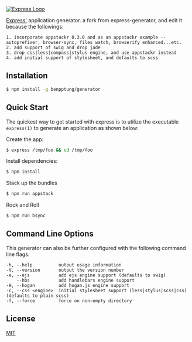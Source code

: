 [![Express Logo](https://i.cloudup.com/zfY6lL7eFa-3000x3000.png)](http://expressjs.com/)

[Express'](https://www.npmjs.com/package/express) application generator.
a fork from express-generator, and edit it because the followings:

```
1. incorporate appstackr 0.3.0 and as an appstackr example -- autoprefixer, browser-sync, files watch, browserify enhanced...etc.
2. add support of swig and drop jade
3. drop css|less|compass|stylus engine, and use appstackr instead
4. add initial support of stylesheet, and defaults to scss
```

## Installation

```sh
$ npm install -g benpptung/generator
```

## Quick Start

The quickest way to get started with express is to utilize the executable `express(1)` to generate an application as shown below:

Create the app:

```bash
$ express /tmp/foo && cd /tmp/foo
```

Install dependencies:

```bash
$ npm install
```

Stack up the bundles
```bash
$ npm run appstack
```


Rock and Roll

```bash
$ npm run bsync
```

## Command Line Options

This generator can also be further configured with the following command line flags.

    -h, --help          output usage information
    -V, --version       output the version number
    -e, --ejs           add ejs engine support (defaults to swig)
        --hbs           add handlebars engine support
    -H, --hogan         add hogan.js engine support
    -c, --css <engine>  initial stylesheet support (less|stylus|scss|css) (defaults to plain scss)
    -f, --force         force on non-empty directory

## License

[MIT](LICENSE)

[npm-image]: https://img.shields.io/npm/v/express-generator.svg
[npm-url]: https://npmjs.org/package/express-generator
[travis-image]: https://img.shields.io/travis/expressjs/generator/master.svg?label=linux
[travis-url]: https://travis-ci.org/expressjs/generator
[appveyor-image]: https://img.shields.io/appveyor/ci/dougwilson/generator/master.svg?label=windows
[appveyor-url]: https://ci.appveyor.com/project/dougwilson/generator
[downloads-image]: https://img.shields.io/npm/dm/express-generator.svg
[downloads-url]: https://npmjs.org/package/express-generator
[gratipay-image]: https://img.shields.io/gratipay/dougwilson.svg
[gratipay-url]: https://gratipay.com/dougwilson/
